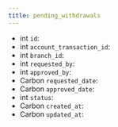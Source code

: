 ```yaml
---
title: pending_withdrawals  
---
```


- <span class="type">int</span>  <span class="v-identifier">`id`</span>:
- <span class="type">int</span>  <span class="v-identifier">`account_transaction_id`</span>:
- <span class="type">int</span>  <span class="v-identifier">`branch_id`</span>:
- <span class="type">int</span>  <span class="v-identifier">`requested_by`</span>:
- <span class="type">int</span>  <span class="v-identifier">`approved_by`</span>:
- <span class="type">Carbon</span>  <span class="v-identifier">`requested_date`</span>:
- <span class="type">Carbon</span>  <span class="v-identifier">`approved_date`</span>:
- <span class="type">int</span>  <span class="v-identifier">`status`</span>:
- <span class="type">Carbon</span>  <span class="v-identifier">`created_at`</span>:
- <span class="type">Carbon</span>  <span class="v-identifier">`updated_at`</span>:
